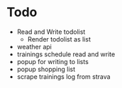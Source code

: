 # Todo

- Read and Write todolist
    - Render todolist as list
- weather api
- trainings schedule read and write
- popup for writing to lists
- popup shopping list
- scrape trainings log from strava
